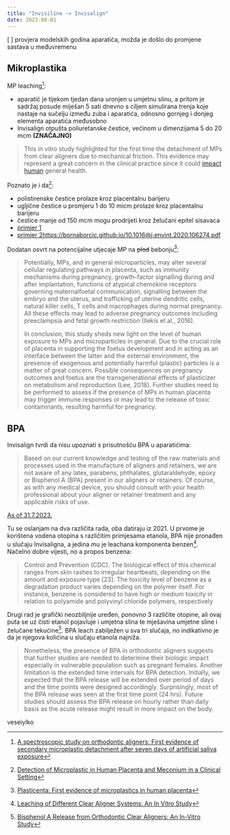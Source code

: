 ```yaml
---
title: "Invisiline -> Invisalign"
date: 2023-08-01
---
```

[ ] provjera modelskih godina aparatića, možda je došlo do promjene sastava u međuvremenu
## Mikroplastika
MP leaching[^1]:
- aparatić je tijekom tjedan dana uronjen u umjetnu slinu, a pritom je sadržaj posude miješan 5 sati dnevno s ciljem simulirana trenja koje nastaje na sučelju između zuba i aparatića, odnosno gornjeg i donjeg elementa aparatića međusobno
- Invisalign otpušta poliuretanske čestice, većinom u dimenzijama 5 do 20 mcm **(ZNAČAJNO)**

>This _in vitro_ study highlighted for the first time the detachment of MPs from clear aligners due to mechanical friction. This evidence may represent a great concern in the clinical practice since it could [impact human](https://www.sciencedirect.com/topics/earth-and-planetary-sciences/anthropogenic-effect "Learn more about impact human from ScienceDirect's AI-generated Topic Pages") general health.

Poznato je i da[^2]:
- polistirenske čestice prolaze kroz placentalnu barijeru
- ugljične čestice u promjeru 1 do 10 micm prolaze kroz placentalnu barijeru
- čestice manje od 150 mcm mogu prodrijeti kroz želučani epitel sisavaca
- [primjer 1]()
- [primjer 2]()https://bornaborcic.github.io/10.1016@j.envint.2020.106274.pdf

Dodatan osvrt na potencijalne utjecaje MP na ~~plod~~ bebonju[^3]:
>Potentially, MPs, and in general microparticles, may alter several cellular regulating pathways in placenta, such as immunity mechanisms during pregnancy, growth-factor signalling during and after implantation, functions of atypical chemokine receptors governing maternalfoetal communication, signalling between the embryo and the uterus, and trafficking of uterine dendritic cells, natural killer cells, T cells and macrophages during normal pregnancy. All these effects may lead to adverse pregnancy outcomes including preeclampsia and fetal growth restriction (Ilekis et al., 2016).
>
>In conclusion, this study sheds new light on the level of human exposure to MPs and microparticles in general. Due to the crucial role of placenta in supporting the foetus development and in acting as an interface between the latter and the external environment, the presence of exogenous and potentially harmful (plastic) particles is a matter of great concern. Possible consequences on pregnancy outcomes and foetus are the transgenerational effects of plasticizer on metabolism and reproduction (Lee, 2018). Further studies need to be performed to assess if the presence of MPs in human placenta may trigger immune responses or may lead to the release of toxic contaminants, resulting harmful for pregnancy.
## BPA
Invisalign tvrdi da nisu upoznati s prisutnošću BPA u aparatićima:
>Based on our current knowledge and testing of the raw materials and processes used in the manufacture of aligners and retainers, we are not aware of any latex, parabens, phthalates, glutaraldehyde, epoxy or Bisphenol A (BPA) present in our aligners or retainers. Of course, as with any medical device, you should consult with your health professional about your aligner or retainer treatment and any applicable risks of use.

[As of 31.7.2023.](https://www.invisalign.com/frequently-asked-questions)

Tu se oslanjam na dva različita rada, oba datiraju iz 2021. U prvome je korištena vodena otopina s različitim primjesama etanola, BPA nije pronađen u slučaju Invisaligna, a jedina mu je leachana komponenta benzen[^4]. Načelno dobre vijesti, no a propos benzena:
>Control and Prevention (CDC). The biological effect of this chemical ranges from skin rashes to irregular heartbeats, depending on the amount and exposure type [23]. The toxicity level of benzene as a degradation product varies depending on the polymer itself. For instance, benzene is considered to have high or medium toxicity in relation to polyamide and polyvinyl chloride polymers, respectively

Drugi rad je grafički neozbiljnije uređen, ponovno 3 različite otopine, ali ovaj puta se uz čisti etanol pojavluje i umjetna slina te mješavina umjetne sline i želučane tekućine[^5]. BPA leach zabilježen u sva tri slučaja, no indikativno je da je njegova kolićina u slučaju etanola najniža.
>Nonetheless, the presence of BPA in orthodontic aligners suggests that further studies are needed to determine their biologic impact especially in vulnerable population such as pregnant females. Another limitation is the extended time intervals for BPA detection. Initially, we expected that the BPA release will be extended over period of days and the time points were designed accordingly. Surprisingly, most of the BPA release was seen at the first time point (24 hrs). Future studies should assess the BPA release on hourly rather than daily basis as the acute release might result in more impact on the body.

veseiylko

[^1]: [A spectroscopic study on orthodontic aligners: First evidence of secondary microplastic detachment after seven days of artificial saliva exposure](https://www.sciencedirect.com/science/article/abs/pii/S0048969722084601?via%3Dihub)
[^2]: [Detection of Microplastic in Human Placenta and Meconium in a Clinical Setting](https://bornaborcic.github.io/braun2021.pdf#page=2)
[^3]: [Plasticenta: First evidence of microplastics in human placenta](https://bornaborcic.github.io/10.1016@j.envint.2020.106274.pdf#page=7)
[^4]: [Leaching of Different Clear Aligner Systems: An In Vitro Study](https://bornaborcic.github.io/dentistry-10-00027.pdf)
[^5]: [Bisphenol A Release from Orthodontic Clear Aligners: An In-Vitro Study](https://bornaborcic.github.io/rpm.2103034.pdf)

